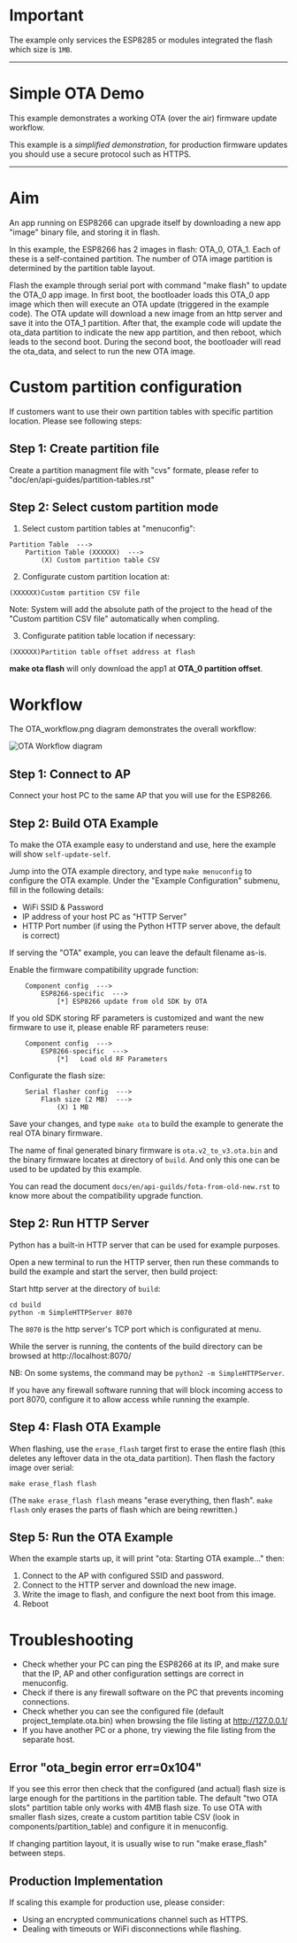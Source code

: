 
# Important

The example only services the ESP8285 or modules integrated the flash which size is `1MB`.

---

# Simple OTA Demo

This example demonstrates a working OTA (over the air) firmware update workflow.

This example is a *simplified demonstration*, for production firmware updates you should use a secure protocol such as HTTPS.

---

# Aim

An app running on ESP8266 can upgrade itself by downloading a new app "image" binary file, and storing it in flash.

In this example, the ESP8266 has 2 images in flash: OTA_0, OTA_1. Each of these is a self-contained partition. The number of OTA image partition is determined by the partition table layout.

Flash the example through serial port with command "make flash" to update the OTA_0 app image. In first boot, the bootloader loads this OTA_0 app image which then will execute an OTA update (triggered in the example code). The OTA update will download a new image from an http server and save it into the OTA_1 partition. After that, the example code will update the ota_data partition to indicate the new app partition, and then reboot, which leads to the second boot. During the second boot, the bootloader will read the ota_data, and select to run the new OTA image.

# Custom partition configuration

If customers want to use their own partition tables with specific partition location. Please see following steps:

## Step 1: Create partition file

Create a partition managment file with "cvs" formate, please refer to "doc/en/api-guides/partition-tables.rst"

## Step 2: Select custom partition mode

1. Select custom partition tables at "menuconfig":

```
Partition Table  --->
    Partition Table (XXXXXX)  --->
        (X) Custom partition table CSV
```

2. Configurate custom partition location at:

```
(XXXXXX)Custom partition CSV file
```

Note: System will add the absolute path of the project to the head of the "Custom partition CSV file" automatically when compling.

3. Configurate patition table location if necessary:

```
(XXXXXX)Partition table offset address at flash
```

**make ota flash** will only download the app1 at **OTA_0 partition offset**.

# Workflow

The OTA_workflow.png diagram demonstrates the overall workflow:

![OTA Workflow diagram](../OTA_workflow.png)

## Step 1: Connect to AP

Connect your host PC to the same AP that you will use for the ESP8266.

## Step 2: Build OTA Example

To make the OTA example easy to understand and use, here the example will show `self-update-self`. 

Jump into the OTA example directory, and type `make menuconfig` to configure the OTA example. Under the "Example Configuration" submenu, fill in the following details:

* WiFi SSID & Password
* IP address of your host PC as "HTTP Server"
* HTTP Port number (if using the Python HTTP server above, the default is correct)

If serving the "OTA" example, you can leave the default filename as-is.

Enable the firmware compatibility upgrade function:

```
    Component config  --->
        ESP8266-specific  --->
            [*] ESP8266 update from old SDK by OTA
```

If you old SDK storing RF parameters is customized and want the new firmware to use it, please enable RF parameters reuse:

```
    Component config  --->
        ESP8266-specific  --->
            [*]   Load old RF Parameters
```

Configurate the flash size:

```
    Serial flasher config  --->
        Flash size (2 MB)  --->
            (X) 1 MB
```

Save your changes, and type `make ota` to build the example to generate the real OTA binary firmware.

The name of final generated binary firmware is `ota.v2_to_v3.ota.bin` and the binary firmware locates at directory of `build`.
And only this one can be used to be updated by this example.

You can read the document `docs/en/api-guilds/fota-from-old-new.rst` to know more about the compatibility upgrade function.

## Step 2: Run HTTP Server

Python has a built-in HTTP server that can be used for example purposes.

Open a new terminal to run the HTTP server, then run these commands to build the example and start the server, then build project:

Start http server at the directory of `build`:

```
cd build
python -m SimpleHTTPServer 8070
```

The `8070` is the http server's TCP port which is configurated at menu.

While the server is running, the contents of the build directory can be browsed at http://localhost:8070/

NB: On some systems, the command may be `python2 -m SimpleHTTPServer`.

If you have any firewall software running that will block incoming access to port 8070, configure it to allow access while running the example.

## Step 4: Flash OTA Example

When flashing, use the `erase_flash` target first to erase the entire flash (this deletes any leftover data in the ota_data partition). Then flash the factory image over serial:

```
make erase_flash flash
```

(The `make erase_flash flash` means "erase everything, then flash". `make flash` only erases the parts of flash which are being rewritten.)

## Step 5: Run the OTA Example

When the example starts up, it will print "ota: Starting OTA example..." then:

1. Connect to the AP with configured SSID and password.
2. Connect to the HTTP server and download the new image.
3. Write the image to flash, and configure the next boot from this image.
4. Reboot

# Troubleshooting

* Check whether your PC can ping the ESP8266 at its IP, and make sure that the IP, AP and other configuration settings are correct in menuconfig.
* Check if there is any firewall software on the PC that prevents incoming connections.
* Check whether you can see the configured file (default project_template.ota.bin) when browsing the file listing at http://127.0.0.1/
* If you have another PC or a phone, try viewing the file listing from the separate host.

## Error "ota_begin error err=0x104"

If you see this error then check that the configured (and actual) flash size is large enough for the partitions in the partition table. The default "two OTA slots" partition table only works with 4MB flash size. To use OTA with smaller flash sizes, create a custom partition table CSV (look in components/partition_table) and configure it in menuconfig.

If changing partition layout, it is usually wise to run "make erase_flash" between steps.

## Production Implementation

If scaling this example for production use, please consider:

* Using an encrypted communications channel such as HTTPS.
* Dealing with timeouts or WiFi disconnections while flashing.
